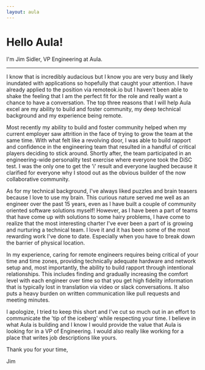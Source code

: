 ```yaml
---
layout: aula
---
```


Hello Aula!
===========

I'm Jim Sidler, VP Engineering at Aula.

* * *

I know that is incredibly audacious but I know you are very busy and likely inundated with applications so hopefully that caught your attention. I have already applied to the position via remoteok.io but I haven't been able to shake the feeling that I am the perfect fit for the role and really want a chance to have a conversation. The top three reasons that I will help Aula excel are my ability to build and foster community, my deep technical background and my experience being remote.

Most recently my ability to build and foster community helped when my current employer saw attrition in the face of trying to grow the team at the same time. With what felt like a revolving door, I was able to build rapport and confidence in the engineering team that resulted in a handful of critical players deciding to stick around. Shortly after, the team participated in an engineering-wide personality test exercise where everyone took the DiSC test. I was the only one to get the 'i' result and everyone laughed because it clarified for everyone why I stood out as the obvious builder of the now collaborative community.

As for my technical background, I've always liked puzzles and brain teasers because I love to use my brain. This curious nature served me well as an engineer over the past 15 years, even as I have built a couple of community oriented software solutions myself! However, as I have been a part of teams that have come up with solutions to some hairy problems, I have come to realize that the most interesting charter I've ever been a part of is growing and nurturing a technical team. I love it and it has been some of the most rewarding work I've done to date. Especially when you have to break down the barrier of physical location.

In my experience, caring for remote engineers requires being critical of your time and time zones, providing technically adequate hardware and network setup and, most importantly, the ability to build rapport through intentional relationships. This includes finding and gradually increasing the comfort level with each engineer over time so that you get high fidelity information that is typically lost in translation via video or slack conversations. It also puts a heavy burden on written communication like pull requests and meeting minutes.

I apologize, I tried to keep this short and I've cut so much out in an effort to communicate the 'tip of the iceberg' while respecting your time. I believe in what Aula is building and I know I would provide the value that Aula is looking for in a VP of Engineering. I would also really like working for a place that writes job descriptions like yours.

Thank you for your time,

Jim
